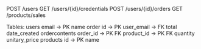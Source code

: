 
POST    /users
GET     /users/{id}/credentials
POST    /users/{id}/orders
GET     /products/sales

Tables:
users
    email -> PK
    name
order
    id -> PK
    user_email -> FK
    total
    date_created
ordercontents
    order_id -> PK FK
    product_id -> PK FK
    quantity
    unitary_price
products
    id -> PK
    name
